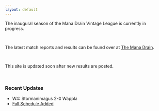 ```yaml
---
layout: default
---
```


The inaugural season of the Mana Drain Vintage League is currently in progress.

<br />

The latest match reports and results can be found over at [The Mana Drain](http://www.themanadrain.com/index.php?topic=47741.0).

<br />

This site is updated soon after new results are posted.

<br />


### Recent Updates

- W4: Stormanimagus 2-0 Wappla
- [Full Schedule Added]({{site.baseurl}}/Results/)

